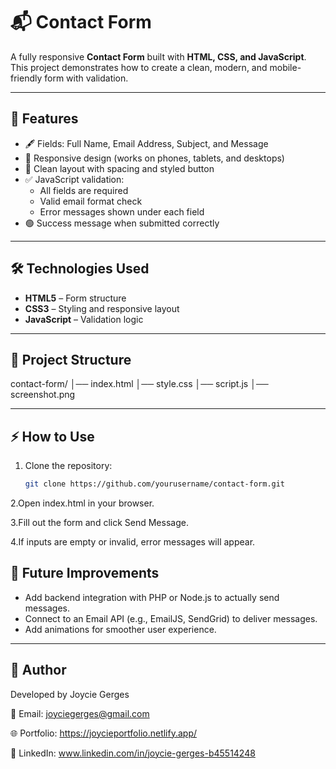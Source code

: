 # 📬 Contact Form

A fully responsive **Contact Form** built with **HTML, CSS, and JavaScript**.  
This project demonstrates how to create a clean, modern, and mobile-friendly form with validation.

---

## 🚀 Features
- 🖋️ Fields: Full Name, Email Address, Subject, and Message
- 📱 Responsive design (works on phones, tablets, and desktops)
- 🎨 Clean layout with spacing and styled button
- ✅ JavaScript validation:
  - All fields are required
  - Valid email format check
  - Error messages shown under each field
- 🟢 Success message when submitted correctly

---

## 🛠️ Technologies Used
- **HTML5** – Form structure  
- **CSS3** – Styling and responsive layout  
- **JavaScript** – Validation logic  

---

## 📂 Project Structure
contact-form/
│── index.html
│── style.css
│── script.js
│── screenshot.png


---

## ⚡ How to Use
1. Clone the repository:
   ```bash
   git clone https://github.com/yourusername/contact-form.git
   
2.Open index.html in your browser.

3.Fill out the form and click Send Message.

4.If inputs are empty or invalid, error messages will appear.


## 📌 Future Improvements

- Add backend integration with PHP or Node.js to actually send messages.
- Connect to an Email API (e.g., EmailJS, SendGrid) to deliver messages.
- Add animations for smoother user experience.

---

## 🧠 Author

Developed by Joycie Gerges

📧 Email: joyciegerges@gmail.com

🌐 Portfolio: https://joycieportfolio.netlify.app/

🔗 LinkedIn: www.linkedin.com/in/joycie-gerges-b45514248
